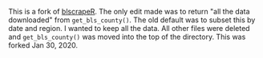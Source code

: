 This is a fork of [blscrapeR](https://github.com/keberwein/blscrapeR).  The only edit made was to return "all the data downloaded" from `get_bls_county()`. The old default was to subset this by date and region.  I wanted to keep all the data.  All other files were deleted and `get_bls_county()` was moved into the top of the directory.  This was forked Jan 30, 2020.  
